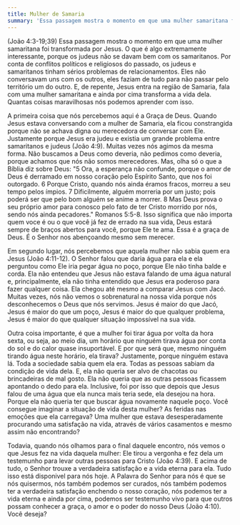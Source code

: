 ```yaml
---
title: Mulher de Samaria
summary: 'Essa passagem mostra o momento em que uma mulher samaritana foi transformada por Jesus...'
---
```


(João 4:3-19;39) Essa passagem mostra o momento em que uma mulher samaritana foi transformada por Jesus. O que é algo extremamente interessante, porque os judeus não se davam bem com os samaritanos. Por conta de conflitos políticos e religiosos do passado, os judeus e samaritanos tinham sérios problemas de relacionamentos. Eles não conversavam uns com os outros, eles faziam de tudo para não passar pelo território um do outro. E, de repente, Jesus entra na região de Samaria, fala com uma mulher samaritana e ainda por cima transforma a vida dela. Quantas coisas maravilhosas nós podemos aprender com isso.

A primeira coisa que nós percebemos aqui é a Graça de Deus. Quando Jesus estava conversando com a mulher de Samaria, ela ficou constrangida porque não se achava digna ou merecedora de conversar com Ele. Justamente porque Jesus era judeu e existia um grande problema entre samaritanos e judeus (João 4:9). Muitas vezes nós agimos da mesma forma. Não buscamos a Deus como deveria, não pedimos como deveria, porque achamos que nós não somos merecedores. Mas, olha só o que a Bíblia diz sobre Deus: "5 Ora, a esperança não confunde, porque o amor de Deus é derramado em nosso coração pelo Espírito Santo, que nos foi outorgado. 6 Porque Cristo, quando nós ainda éramos fracos, morreu a seu tempo pelos ímpios. 7 Dificilmente, alguém morreria por um justo; pois poderá ser que pelo bom alguém se anime a morrer. 8 Mas Deus prova o seu próprio amor para conosco pelo fato de ter Cristo morrido por nós, sendo nós ainda pecadores." Romanos 5:5-8. Isso significa que não importa quem voce é ou o que você já fez de errado na sua vida, Deus estará sempre de braços abertos para você, porque Ele te ama. Essa é a graça de Deus. É o Senhor nos abençoando mesmo sem merecer.

Em segundo lugar, nós percebemos que aquela mulher não sabia quem era Jesus (João 4:11-12). O Senhor falou que daria água para ela e ela perguntou como Ele iria pegar água no poço, porque Ele não tinha balde e corda. Ela não entendeu que Jesus não estava falando de uma água natural e, principalmente, ela não tinha entendido que Jesus era poderoso para fazer qualquer coisa. Ela chegou até mesmo a comparar Jesus com Jacó. Muitas vezes, nós não vemos o sobrenatural na nossa vida porque nós desconhecemos o Deus que nós servimos. Jesus é maior do que Jacó, Jesus é maior do que um poço, Jesus é maior do que qualquer problema, Jesus é maior do que qualquer situação impossível na sua vida.

Outra coisa importante, é que a mulher foi tirar água por volta da hora sexta, ou seja, ao meio dia, um horário que ninguém tirava água por conta do sol e do calor quase insuportável. E por que será que, mesmo ninguém tirando água neste horário, ela tirava? Justamente, porque ninguém estava lá. Toda a sociedade sabia quem ela era. Todas as pessoas sabiam da condição de vida dela. E, ela não queria ser alvo de chacotas ou brincadeiras de mal gosto. Ela não queria que as outras pessoas ficassem apontando o dedo para ela. Inclusive, foi por isso que depois que Jesus falou de uma água que ela nunca mais teria sede, ela desejou na hora. Porque ela não queria ter que buscar água novamente naquele poço. Você consegue imaginar a situação de vida desta mulher? As feridas nas emoções que ela carregava? Uma mulher que estava desesperadamente procurando uma satisfação na vida, através de vários casamentos e mesmo assim não encontrando?

Todavia, quando nós olhamos para o final daquele encontro, nós vemos o que Jesus fez na vida daquela mulher: Ele tirou a vergonha e fez dela um testemunho para levar outras pessoas para Cristo (João 4:39). E acima de tudo, o Senhor trouxe a verdadeira satisfação e a vida eterna para ela. Tudo isso está disponivel para nós hoje. A Palavra do Senhor para nós é que se nós quisermos, nós também podemos ser curados, nós também podemos ter a verdadeira satisfação enchendo o nosso coração, nós podemos ter a vida eterna e ainda por cima, podemos ser testemunho vivo para que outros possam conhecer a graça, o amor e o poder do nosso Deus (João 4:10). Você deseja?
